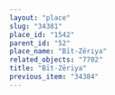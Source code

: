 ```yaml
---
layout: "place"
slug: "34381"
place_id: "1542"
parent_id: "52"
place_name: "Bīt-Zēriya"
related_objects: "7702"
title: "Bīt-Zēriya"
previous_item: "34384"
---
```

